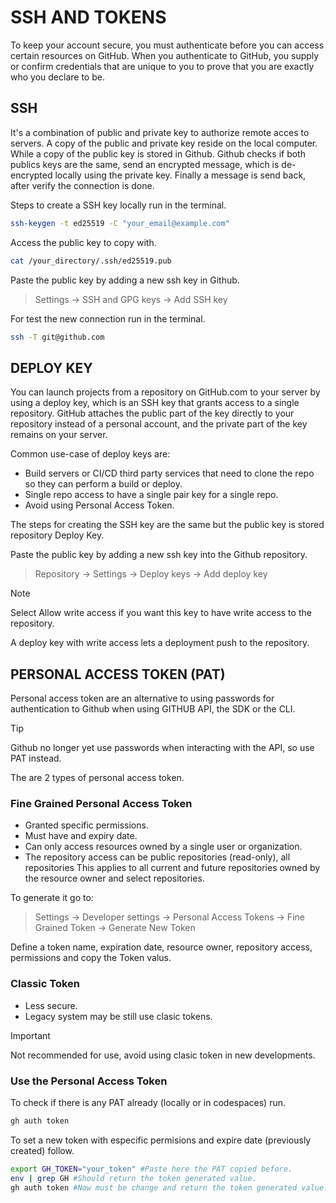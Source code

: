# SSH AND TOKENS

To keep your account secure, you must authenticate before you can access certain resources on GitHub. When you authenticate to GitHub, you supply or confirm credentials that are unique to you to prove that you are exactly who you declare to be.

## SSH
It's a combination of public and private key to authorize remote acces to servers.
A copy of the public and private key reside on the local computer. While a copy of the public key is stored in Github.
Github checks if both publics keys are the same, send an encrypted message, which is de-encrypted locally using the private key. Finally a message is send back, after verify the connection is done.

Steps to create a SSH key locally run in the terminal.
```sh
ssh-keygen -t ed25519 -C "your_email@example.com"
```
Access the public key to copy with.
```sh
cat /your_directory/.ssh/ed25519.pub
```
Paste the public key by adding a new ssh key in Github.
> Settings -> SSH and GPG keys -> Add SSH key

For test the new connection run in the terminal.
```sh
ssh -T git@github.com
```

## DEPLOY KEY
You can launch projects from a repository on GitHub.com to your server by using a deploy key, which is an SSH key that grants access to a single repository.
GitHub attaches the public part of the key directly to your repository instead of a personal account, and the private part of the key remains on your server.

Common use-case of deploy keys are:
 - Build servers or CI/CD third party services that need to clone the repo so they can perform a build or deploy.
 - Single repo access to have a single pair key for a single repo.
 - Avoid using Personal Access Token.

The steps for creating the SSH key are the same but the public key is stored repository Deploy Key.

Paste the public key by adding a new ssh key into the Github repository.
> Repository -> Settings -> Deploy keys -> Add deploy key

> [!NOTE]  
> Select Allow write access if you want this key to have write access to the repository.
>
> A deploy key with write access lets a deployment push to the repository.

## PERSONAL ACCESS TOKEN (PAT)
Personal access token are an alternative to using passwords for authentication to Github when using GITHUB API, the SDK or the CLI.

> [!TIP]  
> Github no longer yet use passwords when interacting with the API, so use PAT instead.

The are 2 types of personal access token.

### Fine Grained Personal Access Token
 - Granted specific permissions.
 - Must have and expiry date.
 - Can only access resources owned by a single user or organization.
 - The repository access can be public repositories (read-only), all repositories
This applies to all current and future repositories owned by the resource owner and select repositories.

To generate it go to:
>Settings -> Developer settings -> Personal Access Tokens -> Fine Grained Token -> Generate New Token

Define a token name, expiration date, resource owner, repository access, permissions and copy the Token valus.



### Classic Token
 - Less secure.
 - Legacy system may be still use clasic tokens.

> [!IMPORTANT]  
> Not recommended for use, avoid using clasic token in new developments.

### Use the Personal Access Token
To check if there is any PAT already (locally or in codespaces) run.
```sh
gh auth token
```

To set a new token with especific permisions and expire date (previously created) follow.
```sh
export GH_TOKEN="your_token" #Paste here the PAT copied before.
env | grep GH #Should return the token generated value.
gh auth token #Now must be change and return the token generated value.
```

